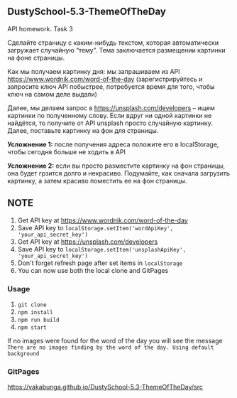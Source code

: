 ## DustySchool-5.3-ThemeOfTheDay
API homework. Task 3

Сделайте страницу с каким-нибудь текстом, которая автоматически загружает случайную “тему”. Тема заключается размещении картинки на фоне страницы.

Как мы получаем картинку дня: мы запрашиваем из API https://www.wordnik.com/word-of-the-day (зарегистрируйтесь и запросите ключ API побыстрее, потребуется время для того, чтобы ключ на самом деле выдали)

Далее, мы делаем запрос в https://unsplash.com/developers – ищем картинки по полученному слову. Если вдруг ни одной картинки не найдётся, то получите от API unsplash просто случайную картинку. Далее, поставьте картинку на фон для страницы.

**Усложнение 1:** после получения адреса положите его в localStorage, чтобы сегодня больше не ходить в API

**Усложнение 2:** если вы просто разместите картинку на фон страницы, она будет грзится долго и некрасиво. Подумайте, как сначала загрузить картинку, а затем красиво поместить ее на фон страницы.

## NOTE

1. Get API key at https://www.wordnik.com/word-of-the-day
2. Save API key to `localStorage.setItem('wordApiKey', 'your_api_secret_key')`
3. Get API key at https://unsplash.com/developers
4. Save API key to `localStorage.setItem('unsplashApiKey', 'your_api_secret_key')`
5. Don't forget refresh page after set items in `localStorage`
6. You can now use both the local clone and GitPages

### Usage
1. `git clone`
2. `npm install`
3. `npm run build`
4. `npm start`

If no images were found for the word of the day you will see the message `There are no images finding by the word of the day. Using default background`

### GitPages

https://vakabunga.github.io/DustySchool-5.3-ThemeOfTheDay/src
